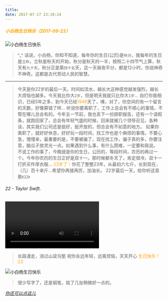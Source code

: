 ```yaml
---
title: 
date: 2017-07-17 23:10:24
---
```


<h5 style="color:orange">小白杨生日快乐（2017-09-23）</h5>  

![小白杨生日快乐](http://os70o8m36.bkt.clouddn.com/4.jpg)


> ^_^ 话说，小白杨，你知不知道，每年你的生日(公历)是`秋分`，我每年的生日是`立秋`，立秋是秋天的开始，秋分是秋天的一半，按照二十四节气上算，秋天有`九十天`，秋分正是第`四十五`天，这一天昼夜平分，都是12小时，你说神奇不神奇。这都是古代劳动人民的智慧。


*****
> 今天是你22岁的最后一天。时间如流水，越长大这种感觉越发强烈，越长大烦恼也越多。今天我比你大`2岁`，但是明天我就只比你大`1岁`...
自打你我相识，已经5年之多，到今天已经<span style="color:orange">1946</span>天了，噢，对了，你空间的有一个留言的天数，好像算错了样...
听说你要离职了，工作上总会有不顺心的事情，不管在哪儿总会有的。今年五一节前，我也丢下一份辞职报告，还有一个请假条，就跑回家了，总会有年轻气盛的时候，回来就被几个领导召见，各种谈，其实我们公司还是挺好，挺开放的，但总会有不如意的地方。
如果你离职了，就好好休息，好好玩一段时间，找工作也是个麻烦的事情。不要心急，慢慢来，最重要的是，不要被骗了，现在找工作，骗子真的多，你要注意，脑瓜子放灵光一点。如果遇到什么事，有什么困难，一定要和我说。
> 不说工作的事了，今晚就是你的生日，公历的，等段时间，农历的再过一个。今年你农历的生日正好是双十一。那时候都冬天了，肯定很冷，双十一打折买件厚衣服...
<span style="color:orange">23岁了！</span>你花了整整23年，从最初六七斤，长到现在，（几）百十来斤...希望你再接再厉，加油长。
22岁最后一天，给你听这首歌`《22》`

###### 22 - Taylor Swift.
<video src="http://qhxing.site/video/22.mp4" loop="loop" controls="controls" >
    your browser does not support the video tag
</video>
<br>

>长路漫走，淌过山梁沟壑
祝你永远年轻，远离烦恼，天天开心
<span style="color:orange">生日快乐！ 23</span>

![小白杨生日快乐](http://os70o8m36.bkt.clouddn.com/IMG_20170921_195040.jpg)
>很少写字了，还是钢笔，挑了几张稍微好一点的。

[*你还可以点这儿*](http://qhxing.site/birthday/index.html "小白杨请点击这儿看更多")
